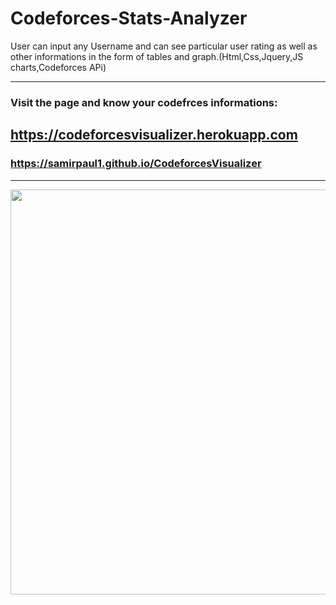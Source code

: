 
# Codeforces-Stats-Analyzer
User can input any Username and can see particular user rating as well as other informations in the form of tables and graph.(Html,Css,Jquery,JS charts,Codeforces APi)

---

### Visit the page and know your codefrces informations: 
##  https://codeforcesvisualizer.herokuapp.com
###  https://samirpaul1.github.io/CodeforcesVisualizer

---



                          
<a href="url"><img src="https://raw.githubusercontent.com/SamirPaul1/CodeforcesVisualizer/main/codeforcesvisualiser.png" align="left" height="648" width="1048" ></a>






---
